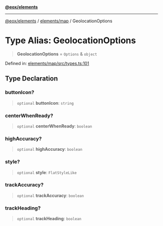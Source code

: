 [**@eox/elements**](../../../README.md)

***

[@eox/elements](../../../modules.md) / [elements/map](../README.md) / GeolocationOptions

# Type Alias: GeolocationOptions

> **GeolocationOptions** = `Options` & `object`

Defined in: [elements/map/src/types.ts:101](https://github.com/EOX-A/EOxElements/blob/ca51b63a9bb0be7232536206856b85340431bcbd/elements/map/src/types.ts#L101)

## Type Declaration

### buttonIcon?

> `optional` **buttonIcon**: `string`

### centerWhenReady?

> `optional` **centerWhenReady**: `boolean`

### highAccuracy?

> `optional` **highAccuracy**: `boolean`

### style?

> `optional` **style**: `FlatStyleLike`

### trackAccuracy?

> `optional` **trackAccuracy**: `boolean`

### trackHeading?

> `optional` **trackHeading**: `boolean`
